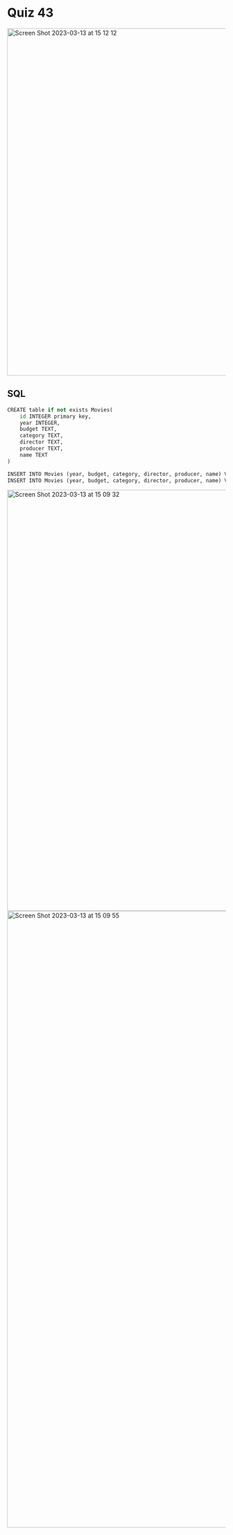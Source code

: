 
# Quiz 43
<img width="801" alt="Screen Shot 2023-03-13 at 15 12 12" src="https://user-images.githubusercontent.com/111941990/224621474-edf14edc-b28c-4b12-b6e2-737ace36db41.png">

## SQL 
```.py
CREATE table if not exists Movies(
    id INTEGER primary key,
    year INTEGER,
    budget TEXT,
    category TEXT,
    director TEXT,
    producer TEXT,
    name TEXT
)

INSERT INTO Movies (year, budget, category, director, producer, name) VALUES (2012, "17milUSD", "romance comedy", "Woody Allen", "Letty Aronson", "Midnight in Paris" );
INSERT INTO Movies (year, budget, category, director, producer, name) VALUES (2003, "352mil USD", "crime fiction", "Steven Spielberg", "Walter Parkes", "Catch me if you can" );
```
<img width="971" alt="Screen Shot 2023-03-13 at 15 09 32" src="https://user-images.githubusercontent.com/111941990/224621366-e0eb141c-057c-4645-a287-2d083f263fd9.png">

<img width="1422" alt="Screen Shot 2023-03-13 at 15 09 55" src="https://user-images.githubusercontent.com/111941990/224621375-1f99771b-c752-46bc-b246-d0d083c6bac0.png">
